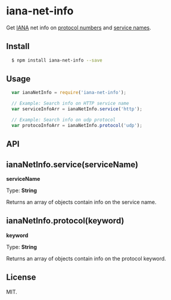 # iana-net-info

Get [IANA](iana.org) net info on [protocol numbers](http://www.iana.org/assignments/protocol-numbers/protocol-numbers.xhtml)
and [service names](https://www.iana.org/assignments/service-names-port-numbers/service-names-port-numbers.xhtml).

## Install

```sh
  $ npm install iana-net-info --save
```

## Usage

```javascript
  var ianaNetInfo = require('iana-net-info');

  // Example: Search info on HTTP service name
  var serviceInfoArr = ianaNetInfo.service('http');

  // Example: Search info on udp protocol
  var protocoInfoArr = ianaNetInfo.protocol('udp');
```

## API

## ianaNetInfo.service(serviceName)

__serviceName__

Type: __String__

Returns an array of objects contain info on the service name.

## ianaNetInfo.protocol(keyword)

__keyword__

Type: __String__

Returns an array of objects contain info on the protocol keyword.

## License

MIT.
